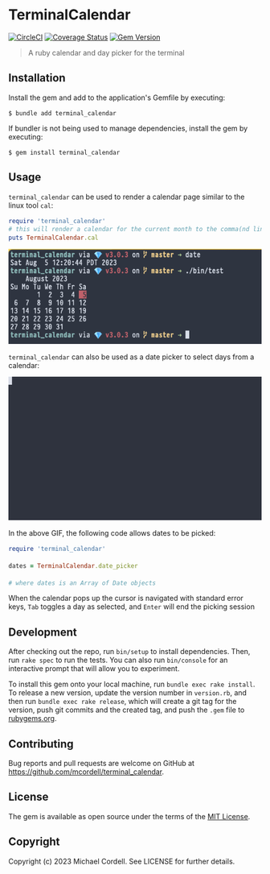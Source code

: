 # TerminalCalendar

[![CircleCI](https://dl.circleci.com/status-badge/img/gh/mcordell/terminal_calendar/tree/master.svg?style=svg)](https://dl.circleci.com/status-badge/redirect/gh/mcordell/terminal_calendar/tree/master)
[![Coverage Status](https://coveralls.io/repos/github/mcordell/terminal_calendar/badge.svg)](https://coveralls.io/github/mcordell/terminal_calendar)
[![Gem Version](https://badge.fury.io/rb/terminal_calendar.svg)](https://badge.fury.io/rb/terminal_calendar)

> A ruby calendar and day picker for the terminal

## Installation

Install the gem and add to the application's Gemfile by executing:

    $ bundle add terminal_calendar

If bundler is not being used to manage dependencies, install the gem by executing:

    $ gem install terminal_calendar

## Usage

`terminal_calendar` can be used to render a calendar page similar to the linux tool `cal`:

```ruby
require 'terminal_calendar'
# this will render a calendar for the current month to the comma(nd line
puts TerminalCalendar.cal
```

![cal screenshot](./_doc/cal-screenshot.png) 

`terminal_calendar` can also be used as a date picker to select days from a calendar:

![picker gif](./_doc/date-picker.gif)

In the above GIF, the following code allows dates to be picked:

```ruby
require 'terminal_calendar'

dates = TerminalCalendar.date_picker

# where dates is an Array of Date objects
```

When the calendar pops up the cursor is navigated with standard error keys, `Tab` toggles a day as selected, and `Enter` will end the picking session

## Development

After checking out the repo, run `bin/setup` to install dependencies. Then, run `rake spec` to run the tests. You can also run `bin/console` for an interactive prompt that will allow you to experiment.

To install this gem onto your local machine, run `bundle exec rake install`. To release a new version, update the version number in `version.rb`, and then run `bundle exec rake release`, which will create a git tag for the version, push git commits and the created tag, and push the `.gem` file to [rubygems.org](https://rubygems.org).

## Contributing

Bug reports and pull requests are welcome on GitHub at https://github.com/mcordell/terminal_calendar.

## License

The gem is available as open source under the terms of the [MIT License](https://opensource.org/license/mit/).

## Copyright

Copyright (c) 2023 Michael Cordell. See LICENSE for further details.
